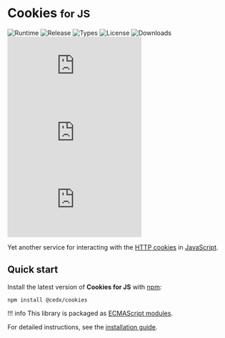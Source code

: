 # Cookies <small>for JS</small>
![Runtime](https://badgen.net/npm/node/@cedx/cookies) ![Release](https://badgen.net/npm/v/@cedx/cookies) ![Types](https://badgen.net/npm/types/@cedx/cookies) ![License](https://badgen.net/npm/license/@cedx/cookies) ![Downloads](https://badgen.net/npm/dt/@cedx/cookies) ![Dependencies](https://badgen.net/david/dep/cedx/cookies.js) ![Coverage](https://badgen.net/coveralls/c/github/cedx/cookies.js) ![Build](https://badgen.net/github/checks/cedx/cookies.js)

Yet another service for interacting with the [HTTP cookies](https://developer.mozilla.org/en-US/docs/Web/HTTP/Cookies) in [JavaScript](https://developer.mozilla.org/en-US/docs/Web/JavaScript).

## Quick start
Install the latest version of **Cookies for JS** with [npm](https://www.npmjs.com):

```shell
npm install @cedx/cookies
```

!!! info
	This library is packaged as [ECMAScript modules](https://nodejs.org/api/esm.html).

For detailed instructions, see the [installation guide](installation.md).
